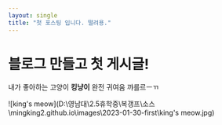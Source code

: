 ```yaml
---
layout: single
title: "첫 포스팅 입니다. 떨려용."
---
```


# 블로그 만들고 첫 게시글!



내가 좋아하는 고양이 **킹냥이** 완전 귀여움 꺄를르ㅡㄲ

![king's meow](D:\영남대\2.5휴학중\복갱프\소스\mingking2.github.io\images\2023-01-30-first\king's meow.jpg)
